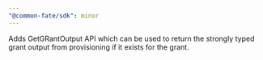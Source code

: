 ```yaml
---
"@common-fate/sdk": minor
---
```


Adds GetGRantOutput API which can be used to return the strongly typed grant output from provisioning if it exists for the grant.

